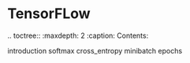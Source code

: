 TensorFLow
==========


.. toctree::
   :maxdepth: 2
   :caption: Contents:

   introduction
   softmax
   cross_entropy
   minibatch
   epochs